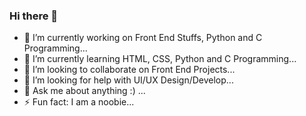 ### Hi there 👋

- 🔭 I’m currently working on Front End Stuffs, Python and C Programming...
- 🌱 I’m currently learning HTML, CSS, Python and C Programming...
- 👯 I’m looking to collaborate on Front End Projects...
- 🤔 I’m looking for help with UI/UX Design/Develop...
- 💬 Ask me about anything :) ...
- ⚡ Fun fact: I am a noobie...

